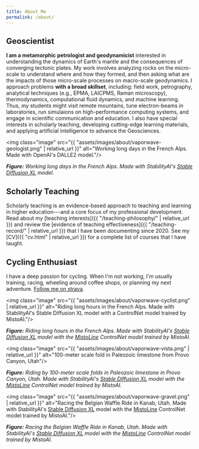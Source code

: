 ```yaml
---
title: About Me
permalink: /about/
---
```


## Geoscientist

**I am a metamorphic petrologist and geodynamicist** interested in understanding the dynamics of Earth's mantle and the consequences of converging tectonic plates. My work involves analyzing rocks on the micro-scale to understand where and how they formed, and then asking what are the impacts of those micro-scale processes on macro-scale geodynamics. I approach problems **with a broad skillset**, including: field work, petrography, analytical techniques (e.g., EPMA, LAICPMS, Raman microscopy), thermodynamics, computational fluid dynamics, and machine learning. Thus, my students might visit remote mountains, tune electron-beams in laboratories, run simulaions on high-performance computing systems, and engage in scientific communication and education. I also have special interests in scholarly teaching, developing cutting-edge learning materials, and applying artificial intelligence to advance the Geosciences.

<img class="image" src="{{ "assets/images/about/vaporwave-geologist.png" | relative_url }}" alt="Working long days in the French Alps. Made with OpenAI's DALLE2 model."/>

***Figure:*** *Working long days in the French Alps. Made with StabilityAI's [Stable Diffusion XL](https://huggingface.co/stabilityai/stable-diffusion-xl-base-1.0) model.*

## Scholarly Teaching

Scholarly teaching is an evidence-based approach to teaching and learning in higher education---and a core focus of my professional development. Read about my [teaching interests]({{ "/teaching-philosophy/" | relative_url }}) and review the [evidence of teaching effectiveness]({{ "/teaching-record/" | relative_url }}) that I have been documenting since 2020. See my [CV]({{ "cv.html" | relative_url }}) for a complete list of courses that I have taught.

## Cycling Enthusiast

I have a deep passion for cycling. When I'm not working, I'm usually training, racing, wheeling around coffee shops, or planning my next adventure. [Follow me on strava](https://www.strava.com/athletes/11468816).

<img class="image" src="{{ "assets/images/about/vaporwave-cyclist.png" | relative_url }}" alt="Riding long hours in the French Alps. Made with StabilityAI's Stable Diffusion XL model with a ControlNet model trained by MistoAI."/>

***Figure:*** *Riding long hours in the French Alps. Made with StabilityAI's [Stable Diffusion XL](https://huggingface.co/stabilityai/stable-diffusion-xl-base-1.0) model with the [MistoLine](https://huggingface.co/TheMistoAI/MistoLine) ControlNet model trained by MistoAI.*

<img class="image" src="{{ "assets/images/about/vaporwave-vista.png" | relative_url }}" alt="100-meter scale fold in Paleozoic limestone from Provo Canyon, Utah"/>

***Figure:*** *Riding by 100-meter scale folds in Paleozoic limestone in Provo Canyon, Utah. Made with StabilityAI's [Stable Diffusion XL](https://huggingface.co/stabilityai/stable-diffusion-xl-base-1.0) model with the [MistoLine](https://huggingface.co/TheMistoAI/MistoLine) ControlNet model trained by MistoAI.*

<img class="image" src="{{ "assets/images/about/vaporwave-gravel.png" | relative_url }}" alt="Racing the Belgian Waffle Ride in Kanab, Utah. Made with StabilityAI's [Stable Diffusion XL](https://huggingface.co/stabilityai/stable-diffusion-xl-base-1.0) model with the [MistoLine](https://huggingface.co/TheMistoAI/MistoLine) ControlNet model trained by MistoAI."/>

***Figure:*** *Racing the Belgian Waffle Ride in Kanab, Utah. Made with StabilityAI's [Stable Diffusion XL](https://huggingface.co/stabilityai/stable-diffusion-xl-base-1.0) model with the [MistoLine](https://huggingface.co/TheMistoAI/MistoLine) ControlNet model trained by MistoAI.*
